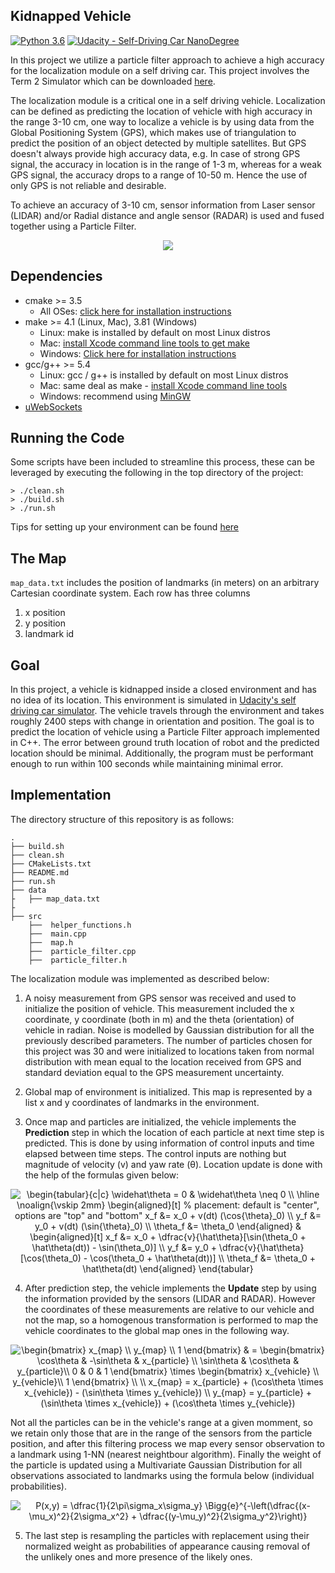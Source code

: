 ## Kidnapped Vehicle
[![Python 3.6](https://img.shields.io/badge/python-3.6-blue.svg)](https://www.python.org/downloads/release/python-360/)
[![Udacity - Self-Driving Car NanoDegree](https://s3.amazonaws.com/udacity-sdc/github/shield-carnd.svg)](http://www.udacity.com/drive)

In this project we utilize a particle filter approach to achieve a high accuracy for the localization module on a self driving car. This project involves the Term 2 Simulator which can be downloaded [here](https://github.com/udacity/self-driving-car-sim/releases).

The localization module is a critical one in a self driving vehicle. Localization can be defined as predicting the location of vehicle with high accuracy in the range 3-10 cm, one way to localize a vehicle is by using data from the Global Positioning System (GPS), which makes use of triangulation to predict the position of an object detected by multiple satellites. But GPS doesn't always provide high accuracy data, e.g. In case of strong GPS signal, the accuracy in location is in the range of 1-3 m, whereas for a weak GPS signal, the accuracy drops to a range of 10-50 m. Hence the use of only GPS is not reliable and desirable.

To achieve an accuracy of 3-10 cm, sensor information from Laser sensor (LIDAR) and/or Radial distance and angle sensor (RADAR) is used and fused together using a Particle Filter.

<p align="center"> 
<img src="https://github.com/ajimenezjulio/P6_Kidnapped-Vehicle/blob/master/docs/kidnapped.gif">
</p>


## Dependencies

* cmake >= 3.5
  * All OSes: [click here for installation instructions](https://cmake.org/install/)
* make >= 4.1 (Linux, Mac), 3.81 (Windows)
  * Linux: make is installed by default on most Linux distros
  * Mac: [install Xcode command line tools to get make](https://developer.apple.com/xcode/features/)
  * Windows: [Click here for installation instructions](http://gnuwin32.sourceforge.net/packages/make.htm)
* gcc/g++ >= 5.4
  * Linux: gcc / g++ is installed by default on most Linux distros
  * Mac: same deal as make - [install Xcode command line tools](https://developer.apple.com/xcode/features/)
  * Windows: recommend using [MinGW](http://www.mingw.org/)
* [uWebSockets](https://github.com/uWebSockets/uWebSockets)

## Running the Code
Some scripts have been included to streamline this process, these can be leveraged by executing the following in the top directory of the project:
```
> ./clean.sh
> ./build.sh
> ./run.sh
```
Tips for setting up your environment can be found [here](https://classroom.udacity.com/nanodegrees/nd013/parts/40f38239-66b6-46ec-ae68-03afd8a601c8/modules/0949fca6-b379-42af-a919-ee50aa304e6a/lessons/f758c44c-5e40-4e01-93b5-1a82aa4e044f/concepts/23d376c7-0195-4276-bdf0-e02f1f3c665d)

## The Map
`map_data.txt` includes the position of landmarks (in meters) on an arbitrary Cartesian coordinate system. Each row has three columns
1. x position
2. y position
3. landmark id

## Goal
In this project, a vehicle is kidnapped inside a closed environment and has no idea of its location. This environment is simulated in [Udacity's self driving car simulator](https://github.com/udacity/self-driving-car-sim/releases). The vehicle travels through the environment and takes roughly 2400 steps with change in orientation and position. The goal is to predict the location of vehicle using a Particle Filter approach implemented in C++. The error between ground truth location of robot and the predicted location should be minimal. Additionally, the program must be performant enough to run within 100 seconds while maintaining minimal error.

## Implementation
The directory structure of this repository is as follows:

```
.
├── build.sh
├── clean.sh
├── CMakeLists.txt
├── README.md
├── run.sh
├── data
├   ├── map_data.txt   
├
├── src
    ├──  helper_functions.h
    ├──  main.cpp
    ├──  map.h
    ├──  particle_filter.cpp
    ├──  particle_filter.h
```

The localization module was implemented as described below:

1. A noisy measurement from GPS sensor was received and used to initialize the position of vehicle. This measurement included the x coordinate, y coordinate (both in m) and the theta (orientation) of vehicle in radian. Noise is modelled by Gaussian distribution for all the previously described parameters. The number of particles chosen for this project was 30 and were initialized to locations taken from normal distribution with mean equal to the location received from GPS and standard deviation equal to the GPS measurement uncertainty.

2. Global map of environment is initialized. This map is represented by a list x and y coordinates of landmarks in the environment.
  
3. Once map and particles are initialized, the vehicle implements the **Prediction** step in which the location of each particle at next time step is predicted. This is done by using information of control inputs and time elapsed between time steps. The control inputs are nothing but magnitude of velocity (v) and yaw rate (θ). Location update is done with the help of the formulas given below:


<p align="center" style="text-align: center;"><img align="center" src="https://i.upmath.me/svg/%0A%5Cbegin%7Btabular%7D%7Bc%7Cc%7D%0A%5Cwidehat%5Ctheta%20%3D%200%20%26%20%5Cwidehat%5Ctheta%20%5Cneq%200%20%5C%5C%0A%5Chline%0A%5Cnoalign%7B%5Cvskip%202mm%7D%0A%5Cbegin%7Baligned%7D%5Bt%5D%20%25%20placement%3A%20default%20is%20%22center%22%2C%20options%20are%20%22top%22%20and%20%22bottom%22%0Ax_f%20%26%3D%20x_0%20%2B%20v(dt)%20(%5Ccos%7B%5Ctheta%7D_0)%20%5C%5C%0Ay_f%20%26%3D%20y_0%20%2B%20v(dt)%20(%5Csin%7B%5Ctheta%7D_0)%20%5C%5C%20%0A%5Ctheta_f%20%26%3D%20%5Ctheta_0%0A%5Cend%7Baligned%7D%20%0A%26%0A%5Cbegin%7Baligned%7D%5Bt%5D%0Ax_f%20%26%3D%20x_0%20%2B%20%5Cdfrac%7Bv%7D%7B%5Chat%5Ctheta%7D%5B%5Csin(%5Ctheta_0%20%2B%20%5Chat%5Ctheta(dt))%20-%20%5Csin(%5Ctheta_0)%5D%20%5C%5C%0Ay_f%20%26%3D%20y_0%20%2B%20%5Cdfrac%7Bv%7D%7B%5Chat%5Ctheta%7D%5B%5Ccos(%5Ctheta_0)%20-%20%5Ccos(%5Ctheta_0%20%2B%20%5Chat%5Ctheta(dt))%5D%20%5C%5C%0A%5Ctheta_f%20%26%3D%20%5Ctheta_0%20%2B%20%5Chat%5Ctheta(dt)%0A%5Cend%7Baligned%7D%20%0A%5Cend%7Btabular%7D%0A" alt="
\begin{tabular}{c|c}
\widehat\theta = 0 &amp; \widehat\theta \neq 0 \\
\hline
\noalign{\vskip 2mm}
\begin{aligned}[t] % placement: default is &quot;center&quot;, options are &quot;top&quot; and &quot;bottom&quot;
x_f &amp;= x_0 + v(dt) (\cos{\theta}_0) \\
y_f &amp;= y_0 + v(dt) (\sin{\theta}_0) \\ 
\theta_f &amp;= \theta_0
\end{aligned} 
&amp;
\begin{aligned}[t]
x_f &amp;= x_0 + \dfrac{v}{\hat\theta}[\sin(\theta_0 + \hat\theta(dt)) - \sin(\theta_0)] \\
y_f &amp;= y_0 + \dfrac{v}{\hat\theta}[\cos(\theta_0) - \cos(\theta_0 + \hat\theta(dt))] \\
\theta_f &amp;= \theta_0 + \hat\theta(dt)
\end{aligned} 
\end{tabular}
" /></p>

4. After prediction step, the vehicle implements the **Update** step by using the information provided by the sensors (LIDAR and RADAR). However the coordinates of these measurements are relative to our vehicle and not the map, so a homogenous transformation is performed to map the vehicle coordinates to the global map ones in the following way.

<p align="center" style="text-align: center;"><img align="center" src="https://i.upmath.me/svg/%0A%5Cbegin%7Bbmatrix%7D%0Ax_%7Bmap%7D%20%5C%5C%0Ay_%7Bmap%7D%20%5C%5C%0A1%0A%5Cend%7Bbmatrix%7D%0A%26%20%3D%0A%5Cbegin%7Bbmatrix%7D%0A%5Ccos%5Ctheta%20%26%20-%5Csin%5Ctheta%20%26%20x_%7Bparticle%7D%20%5C%5C%0A%5Csin%5Ctheta%20%26%20%5Ccos%5Ctheta%20%26%20y_%7Bparticle%7D%5C%5C%0A0%20%26%200%20%26%201%0A%5Cend%7Bbmatrix%7D%0A%5Ctimes%0A%5Cbegin%7Bbmatrix%7D%0Ax_%7Bvehicle%7D%20%5C%5C%0Ay_%7Bvehicle%7D%5C%5C%0A1%0A%5Cend%7Bbmatrix%7D%20%0A%5C%5C%20%0A%5C%5C%0Ax_%7Bmap%7D%20%3D%20x_%7Bparticle%7D%20%2B%20(%5Ccos%5Ctheta%20%5Ctimes%20x_%7Bvehicle%7D)%20-%20(%5Csin%5Ctheta%20%5Ctimes%20y_%7Bvehicle%7D)%20%5C%5C%0Ay_%7Bmap%7D%20%3D%20y_%7Bparticle%7D%20%2B%20(%5Csin%5Ctheta%20%5Ctimes%20x_%7Bvehicle%7D)%20%2B%20(%5Ccos%5Ctheta%20%5Ctimes%20y_%7Bvehicle%7D)%0A" alt="
\begin{bmatrix}
x_{map} \\
y_{map} \\
1
\end{bmatrix}
&amp; =
\begin{bmatrix}
\cos\theta &amp; -\sin\theta &amp; x_{particle} \\
\sin\theta &amp; \cos\theta &amp; y_{particle}\\
0 &amp; 0 &amp; 1
\end{bmatrix}
\times
\begin{bmatrix}
x_{vehicle} \\
y_{vehicle}\\
1
\end{bmatrix} 
\\ 
\\
x_{map} = x_{particle} + (\cos\theta \times x_{vehicle}) - (\sin\theta \times y_{vehicle}) \\
y_{map} = y_{particle} + (\sin\theta \times x_{vehicle}) + (\cos\theta \times y_{vehicle})
" /></p>

Not all the particles can be in the vehicle's range at a given momment, so we retain only those that are in the range of the sensors from the particle position, and after this filtering process we map every sensor observation to a landmark using 1-NN (nearest neightbour algorithm). Finally the weight of the particle is updated using a Multivariate Gaussian Distribution for all observations associated to landmarks using the formula below (individual probabilities).


<p align="center" style="text-align: center;"><img align="center" src="https://i.upmath.me/svg/%0AP(x%2Cy)%20%3D%20%5Cdfrac%7B1%7D%7B2%5Cpi%5Csigma_x%5Csigma_y%7D%20%5CBigg%7Be%7D%5E%7B-%5Cleft(%5Cdfrac%7B(x-%5Cmu_x)%5E2%7D%7B2%5Csigma_x%5E2%7D%20%2B%20%5Cdfrac%7B(y-%5Cmu_y)%5E2%7D%7B2%5Csigma_y%5E2%7D%5Cright)%7D%0A" alt="
P(x,y) = \dfrac{1}{2\pi\sigma_x\sigma_y} \Bigg{e}^{-\left(\dfrac{(x-\mu_x)^2}{2\sigma_x^2} + \dfrac{(y-\mu_y)^2}{2\sigma_y^2}\right)}
" /></p>

5. The last step is resampling the particles with replacement using their normalized weight as probabilities of appearance causing removal of the unlikely ones and more presence of the likely ones.